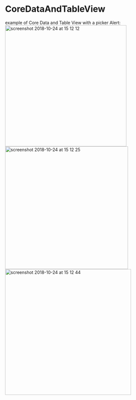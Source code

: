 # CoreDataAndTableView
example of Core Data and Table View with a picker Alert:<br />
<img width="395" alt="screenshot 2018-10-24 at 15 12 12" src="https://user-images.githubusercontent.com/36310714/47432847-76573a00-d79f-11e8-919b-00fa5d15c2a1.png"><br />
<img width="400" alt="screenshot 2018-10-24 at 15 12 25" src="https://user-images.githubusercontent.com/36310714/47432849-76573a00-d79f-11e8-9e59-7602a4a74c55.png"><br />
<img width="410" alt="screenshot 2018-10-24 at 15 12 44" src="https://user-images.githubusercontent.com/36310714/47432854-78b99400-d79f-11e8-861c-63fc7b2bc600.png"><br />

